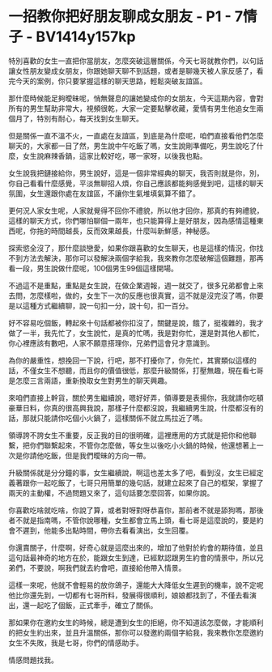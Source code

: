 # 一招教你把好朋友聊成女朋友 - P1 - 7情子 - BV1414y157kp

特別喜歡的女生一直把你當朋友，怎麼突破這層關係，今天七哥就教你們，以句話讓女性朋友變成女朋友，你跟她聊天聊不到話題，或者是聊幾天被人家反感了，看完今天的案例，你只要掌握這樣的聊天思路，輕鬆突破友誼區。

那什麼時候能足夠曖昧呢，悄無聲息的讓她變成你的女朋友，今天這期內容，會對所有的男生幫助非常大，視頻很乾，大家一定要點擊收藏，愛情有男生他追女生兩個月了，特別有耐心，每天找到女生聊天。

但是關係一直不溫不火，一直處在友誼區，到底是為什麼呢，咱們直接看他們怎麼聊天的，大家都一目了然，男生說中午吃飯了嗎，女生說剛準備吃，男生說吃了什麼，女生說麻辣香鍋，這家比較好吃，哪一家呀，以後我也點。

女生說我把鏈接給你，男生說好，這是一個非常經典的聊天，我否則就是你，別，你自己看看什麼感覺，平淡無聊招人煩，你自己應該都能夠感覺到吧，這樣的聊天氛圍，女生還跟你處在友誼區，不讓你生氣堆填氣算不錯了。

更何況人家女生呢，人家就覺得不回你不禮貌，所以他才回你，那真的有夠禮貌，這樣的聊天方式，你們哪怕聊個一兩年，也只能算得上是好朋友，因為感情這種東西呢，你拖的時間越長，反而效果越長，什麼叫新鮮感，神秘感。

探索慾全沒了，那什麼談戀愛，如果你跟喜歡的女生聊天，也是這樣的情況，你找不到方法去解決，那你可以發解決兩個字給我，我來教你怎麼破解這個難題，那再看一段，男生說做什麼呢，100個男生99個這樣開場。

不過這不是重點，重點是女生說，在做企業週報，週一就交了，很多兄弟都會上來去問，怎麼樣啦，做的，女生下一次的反應也很真實，這不就是沒完沒了嗎，你要是以這種方式繼續聊，說一句扣一分，說十句，扣一百分。

好不容易吃個飯，轉起來十句話都被你扣沒了，關鍵是說，餓了，挺複雜的，我才做了一半，我先忙了，女生說忙，是真的忙嗎，我是對你忙，還是對其他人都忙，你心裡應該有數吧，人家不願意搭理你，兄弟們這會兒才意識到。

為你的嚴重性，想挽回一下說，行吧，那不打擾你了，你先忙，其實類似這樣的話，不僅女生不想聽，而且你的價值很低，那麼升級關係，打壓無趣，現在看七哥是怎麼三言兩語，重新換取女生對男生的聊天興趣。

來咱們直接上幹貨，關於男生繼續說，嗯好好弄，領導要是表揚你，我就請你吃頓豪華日料，你真的很高興我說，那樣子什麼都沒說，我繼續男生說，什麼都沒有的話，那就只能請你吃個小火鍋了，這樣關係不就立馬拉近了嗎。

領導誇不誇女生不重要，反正我的目的很明確，這裡應用的方式就是把你和他聯繫，把你們聯繫起來，不管你怎麼做，等女生以後吃小火鍋的時候，他還想著上一次是你請他吃飯，但是我們曖昧的方向一帶。

升級關係就是分分鐘的事，女生繼續說，啊這也差太多了吧，看到沒，女生已經定義著跟你一起吃飯了，七哥只用簡單的幾句話，就建立起來了自己的框架，掌握了兩天的主動權，不過問題又來了，這句話要怎麼回答，如果你說。

你喜歡吃啥就吃啥，你說了算，或者對呀對呀恭喜你，那前者不就是舔狗嗎，那後者不就是指南嗎，不管你說哪種，女生都會立馬上頭，看七哥是這麼說的，要是約會不遲到，他能多出點時間，帶你去看看演出，女生回覆。

你還賣關子，什麼啊，好奇心就是這麼出來的，增加了他對於約會的期待值，並且這句話最神奇的地方在於，能跟女生到達，已經默認跟男生約會的情景中，所以兄弟們，不要說，啊我們就去約會吧，直接給他帶入情景。

這樣一來呢，他就不會輕易的放你鴿子，還能大大降低女生遲到的機率，說不定呢他比你還先到，一切都有七哥所料，發展得很順利，娘娘都找到了，不僅去看演出，還一起吃了個飯，正式牽手，確立了關係。

那如果你在邀約女生的時候，總是遭到女生的拒絕，你不知道該怎麼做，才能順利的把女生約出來，並且升溫關係，那你可以發邀約兩個字給我，我來教你怎麼邀約女生不失敗，我是七哥，你們的情感助手。

情感問題找我。